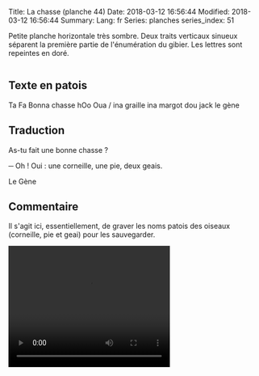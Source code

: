 Title: La chasse (planche 44)
Date: 2018-03-12 16:56:44
Modified: 2018-03-12 16:56:44
Summary: 
Lang: fr
Series: planches
series_index: 51

Petite planche horizontale très sombre. Deux traits verticaux sinueux séparent la première partie de l'énumération du gibier. Les lettres sont repeintes en doré.

<figure class="image-block" style="float: center;">
  <img alt="" src="{static}/images/planche_44.png">
  <figcaption style="max-width: 630px"></figcaption>
</figure>

## Texte en patois
Ta Fa Bonna chasse   hOo  Oua   /    ina graille     ina margot     dou jack                           le gène

## Traduction
As-tu fait une bonne chasse ?

─  Oh !  Oui : une corneille, une pie, deux geais.

Le Gène

## Commentaire
Il s'agit ici, essentiellement, de graver les noms patois des oiseaux (corneille, pie et geai) pour les sauvegarder.

<video width="320" height="240" controls>
  <source src="https://d1njpgd0ygatdn.cloudfront.net/video_44.mp4" type="video/mp4">
</video>
